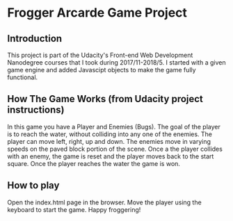 # Frogger Arcarde Game Project

## Introduction

This project is part of the Udacity's Front-end Web Development Nanodegree courses that I took during 2017/11-2018/5. I started with a given game engine and added Javascipt objects to make the game fully functional.

## How The Game Works (from Udacity project instructions)

In this game you have a Player and Enemies (Bugs). The goal of the player is to reach the water, without colliding into any one of the enemies. The player can move left, right, up and down. The enemies move in varying speeds on the paved block portion of the scene. Once a the player collides with an enemy, the game is reset and the player moves back to the start square. Once the player reaches the water the game is won.

## How to play

Open the index.html page in the browser. Move the player using the keyboard to start the game. Happy froggering!


